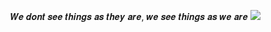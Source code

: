 𝑾𝒆 𝒅𝒐𝒏𝒕 𝒔𝒆𝒆 𝒕𝒉𝒊𝒏𝒈𝒔 𝒂𝒔 𝒕𝒉𝒆𝒚 𝒂𝒓𝒆, 𝒘𝒆 𝒔𝒆𝒆 𝒕𝒉𝒊𝒏𝒈𝒔 𝒂𝒔 𝒘𝒆 𝒂𝒓𝒆 <img src="https://github.com/martigdf/martigdf/assets/115803827/0426234b-8f1c-43b4-aac6-2b033aeb1be4">
